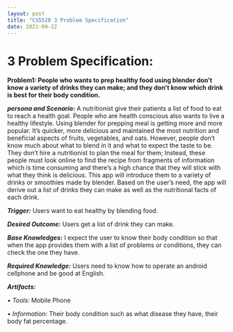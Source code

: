 ```yaml
---
layout: post
title: "CS5520 3 Problem Specification"
date: 2021-09-22
---
```



# **3 Problem Specification**:

**Problem1: People who wants to prep healthy food using blender don’t know a variety of drinks they can make; and they don’t know which drink is best for their body condition.**

***persona and Scenario:*** A nutritionist give their patients a list of food to eat to reach a health goal. People who are health conscious also wants to live a healthy lifestyle. Using blender for prepping meal is getting more and more popular. It’s quicker, more delicious and maintained the most nutrition and beneficial aspects of fruits, vegetables, and oats. However, people don’t know much about what to blend in it and what to expect the taste to be. They don’t hire a nutritionist to plan the meal for them; Instead, these people must look online to find the recipe from fragments of information which is time consuming and there’s a high chance that they will stick with what they think is delicious. This app will introduce them to a variety of drinks or smoothies made by blender.  Based on the user’s need, the app will derive out a list of drinks they can make as well as the nutritional facts of each drink.

***Trigger:*** Users want to eat healthy by blending food.

***Desired Outcome:*** Users get a list of drink they can make.

***Base Knowledges:*** I expect the user to know their body condition so that when the app provides them with a list of problems or conditions, they can check the one they have.

***Required Knowledge:*** Users need to know how to operate an android cellphone and be good at English.

***Artifacts:***

•	*Tools:* Mobile Phone

•	*Information:* Their body condition such as what disease they have, their body fat percentage.
